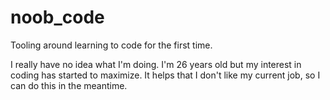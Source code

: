 # noob_code
Tooling around learning to code for the first time.

I really have no idea what I'm doing. I'm 26 years old but my interest in coding has started to maximize. It helps
that I don't like my current job, so I can do this in the meantime.
